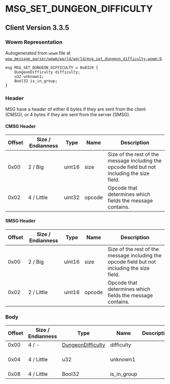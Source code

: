 # MSG_SET_DUNGEON_DIFFICULTY

## Client Version 3.3.5

### Wowm Representation

Autogenerated from `wowm` file at [`wow_message_parser/wowm/world/world/msg_set_dungeon_difficulty.wowm:9`](https://github.com/gtker/wow_messages/tree/main/wow_message_parser/wowm/world/world/msg_set_dungeon_difficulty.wowm#L9).
```rust,ignore
msg MSG_SET_DUNGEON_DIFFICULTY = 0x0329 {
    DungeonDifficulty difficulty;
    u32 unknown1;
    Bool32 is_in_group;
}
```
### Header

MSG have a header of either 6 bytes if they are sent from the client (CMSG), or 4 bytes if they are sent from the server (SMSG).

#### CMSG Header

| Offset | Size / Endianness | Type   | Name   | Description |
| ------ | ----------------- | ------ | ------ | ----------- |
| 0x00   | 2 / Big           | uint16 | size   | Size of the rest of the message including the opcode field but not including the size field.|
| 0x02   | 4 / Little        | uint32 | opcode | Opcode that determines which fields the message contains.|
#### SMSG Header

| Offset | Size / Endianness | Type   | Name   | Description |
| ------ | ----------------- | ------ | ------ | ----------- |
| 0x00   | 2 / Big           | uint16 | size   | Size of the rest of the message including the opcode field but not including the size field.|
| 0x02   | 2 / Little        | uint16 | opcode | Opcode that determines which fields the message contains.|

### Body

| Offset | Size / Endianness | Type | Name | Description | Comment |
| ------ | ----------------- | ---- | ---- | ----------- | ------- |
| 0x00 | 4 / - | [DungeonDifficulty](dungeondifficulty.md) | difficulty |  |  |
| 0x04 | 4 / Little | u32 | unknown1 |  | ArcEmu hardcodes this to 1 |
| 0x08 | 4 / Little | Bool32 | is_in_group |  |  |

